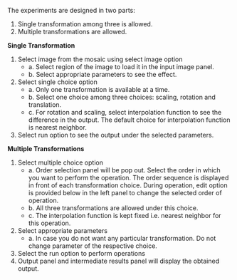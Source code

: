 The experiments are designed in two parts:

1. Single transformation among three is allowed.
2. Multiple transformations are allowed.

**Single Transformation**

1. Select image from the mosaic using select image option
   - a. Select region of the image to load it in the input image panel.
   - b. Select appropriate parameters to see the effect.
2. Select single choice option
   - a. Only one transformation is available at a time.
   - b. Select one choice among three choices: scaling, rotation and translation.
   - c. For rotation and scaling, select interpolation function to see the difference in the output. The default choice for interpolation function is nearest neighbor.
3. Select run option to see the output under the selected parameters.

**Multiple Transformations**

1. Select multiple choice option
   - a. Order selection panel will be pop out. Select the order in which you want to perform the operation. The order sequence is displayed in front of each transformation choice. During operation, edit option is provided below in the left panel to change the selected order of operation.
   - b. All three transformations are allowed under this choice.
   - c. The interpolation function is kept fixed i.e. nearest neighbor for this operation.
2. Select appropriate parameters
   - a. In case you do not want any particular transformation. Do not change parameter of the respective choice.
3. Select the run option to perform operations
4. Output panel and intermediate results panel will display the obtained output.
